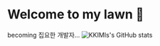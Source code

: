 # Welcome to my lawn :seedling:

becoming 집요한 개발자...
![KKIMIs's GitHub stats](https://github-readme-stats.vercel.app/api?username=KKIMIs&show_icons=true&theme=radical)
